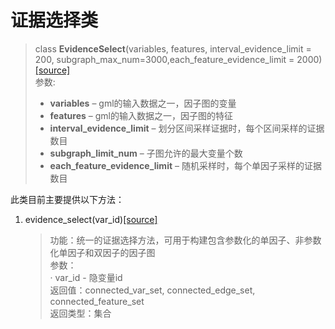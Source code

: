 # 证据选择类
> class **EvidenceSelect**(variables, features, interval_evidence_limit = 200, subgraph_max_num=3000,each_feature_evidence_limit = 2000)[[source]](../evidence_select.py)  
>参数: 
> - **variables** – gml的输入数据之一，因子图的变量
> - **features** –  gml的输入数据之一，因子图的特征
> - **interval_evidence_limit** – 划分区间采样证据时，每个区间采样的证据数目
> - **subgraph_limit_num** –  子图允许的最大变量个数
> - **each_feature_evidence_limit** –  随机采样时，每个单因子采样的证据数目

此类目前主要提供以下方法：
1. evidence_select(var_id)[[source]](../evidence_select.py)
   >功能：统一的证据选择方法，可用于构建包含参数化的单因子、非参数化单因子和双因子的因子图  
   >参数：  
   > · var_id - 隐变量id  
   >返回值：connected_var_set, connected_edge_set, connected_feature_set  
   >返回类型：集合
